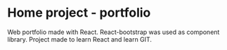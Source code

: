 # Home project - portfolio
Web portfolio made with React.
React-bootstrap was used as component library.
Project made to learn React and learn GIT.